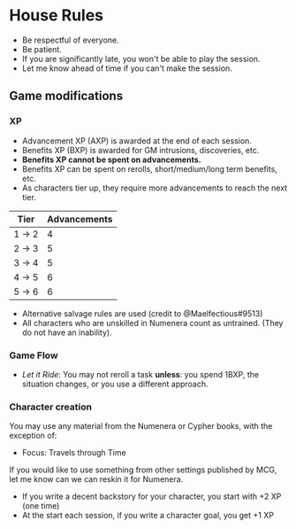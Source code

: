 # House Rules
- Be respectful of everyone.
- Be patient.
- If you are significantly late, you won't be able to play the session.
- Let me know ahead of time if you can't make the session.

## Game modifications
### XP
- Advancement XP (AXP) is awarded at the end of each session. 
- Benefits XP (BXP) is awarded for GM intrusions, discoveries, etc.
- **Benefits XP cannot be spent on advancements.**
- Benefits XP can be spent on rerolls, short/medium/long term benefits, etc.
- As characters tier up, they require more advancements to reach the next tier.

| Tier   | Advancements |
| ------ | ------------ | 
| 1 -> 2 | 4            |
| 2 -> 3 | 5            |
| 3 -> 4 | 5            |
| 4 -> 5 | 6            |
| 5 -> 6 | 6            |

- Alternative salvage rules are used (credit to @Maelfectious#9513)
- All characters who are unskilled in Numenera count as untrained. (They do not have an inability).

### Game Flow
- *Let it Ride*: You may not reroll a task **unless**: you spend 1BXP, the situation changes, or you use a different approach.

### Character creation
You may use any material from the Numenera or Cypher books, with the exception of:
- Focus: Travels through Time

If you would like to use something from other settings published by MCG, let me know can we can reskin it for Numenera.

- If you write a decent backstory for your character, you start with +2 XP (one time)
- At the start each session, if you write a character goal, you get +1 XP

